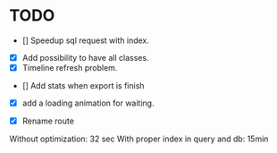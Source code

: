 # TODO

- [] Speedup sql request with index.
- [x] Add possibility to have all classes.
- [x] Timeline refresh problem.
- [] Add stats when export is finish
- [x] add a loading animation for waiting.
- [x] Rename route


Without optimization: 32 sec
With proper index in query and db: 15min